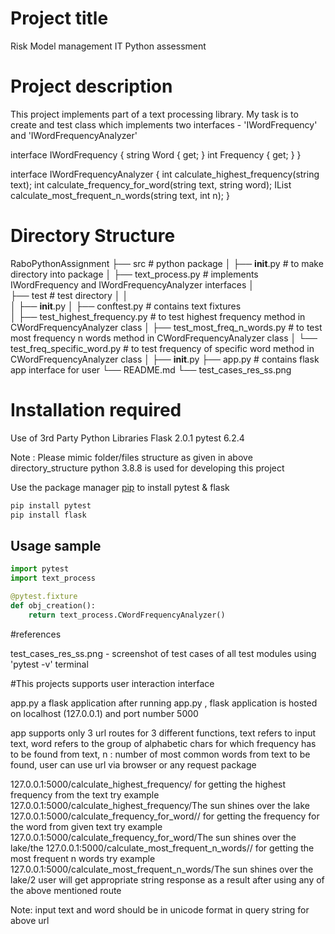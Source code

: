 # Project title
Risk Model management IT Python assessment

# Project description
This project implements part of a text processing library. My task is to create and test class which implements two interfaces - 
 'IWordFrequency'  and 'IWordFrequencyAnalyzer' 

interface IWordFrequency 
{
	string Word   { get; }
	int Frequency { get; }
}

interface IWordFrequencyAnalyzer 
{
	int calculate_highest_frequency(string text);
	int calculate_frequency_for_word(string text, string word);
	IList<IWordFrequency> calculate_most_frequent_n_words(string text, int n);
}
        
# Directory Structure
RaboPythonAssignment
├── src  # python package
│   ├── __init__.py        # to make directory into package
│   ├── text_process.py # implements IWordFrequency and IWordFrequencyAnalyzer interfaces
│    
├── test # test directory 
│   │  
│   ├── __init__.py
│   ├── conftest.py  # contains text fixtures   
│   ├── test_highest_frequency.py  # to test highest frequency method in CWordFrequencyAnalyzer class
│   ├── test_most_freq_n_words.py  # to test most frequency n words method in CWordFrequencyAnalyzer class
│   └── test_freq_specific_word.py # to test frequency of specific word method in CWordFrequencyAnalyzer class
│
├── __init__.py 
├── app.py  # contains flask app interface for user
└── README.md
└── test_cases_res_ss.png

# Installation required

Use of 3rd Party Python Libraries
Flask 2.0.1
pytest 6.2.4

Note :
Please mimic folder/files structure as given in above directory_structure
python 3.8.8 is used for developing this project

Use the package manager [pip](https://pip.pypa.io/en/stable/) to install pytest & flask

```bash
pip install pytest
pip install flask
```

## Usage sample

```python
import pytest
import text_process

@pytest.fixture
def obj_creation():
    return text_process.CWordFrequencyAnalyzer()

```

#references

test_cases_res_ss.png - screenshot of test cases of all test modules using 'pytest -v' terminal


#This projects supports user interaction interface

app.py a flask application
after running app.py , flask application is hosted on localhost (127.0.0.1) and port number 5000

app supports only 3 url routes for 3 different functions, text refers to input text, word refers to the group of alphabetic chars for which frequency has to be found from text, n : number of most common words from text to be found, user can use url via browser or any request package

127.0.0.1:5000/calculate_highest_frequency/<text> for getting the highest frequency from the text
try example 127.0.0.1:5000/calculate_highest_frequency/The sun shines over the lake
127.0.0.1:5000/calculate_frequency_for_word/<text>/<word> for getting the frequency for the word from given text
try example 127.0.0.1:5000/calculate_frequency_for_word/The sun shines over the lake/the
127.0.0.1:5000/calculate_most_frequent_n_words/<text>/<n> for getting the most frequent n words
try example 127.0.0.1:5000/calculate_most_frequent_n_words/The sun shines over the lake/2
user will get appropriate string response as a result after using any of the above mentioned route

Note: input text and word should be in unicode format in query string for above url